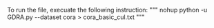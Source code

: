 To run the file, execuate the following instruction:
"""
nohup python -u GDRA.py --dataset cora > cora_basic_cul.txt
"""